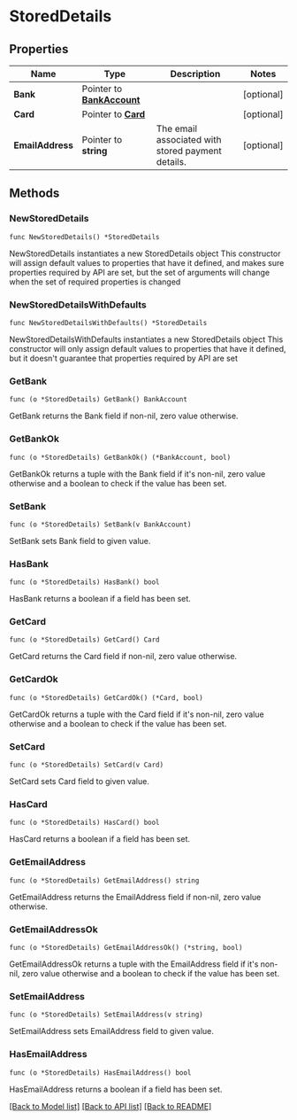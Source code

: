 # StoredDetails

## Properties

Name | Type | Description | Notes
------------ | ------------- | ------------- | -------------
**Bank** | Pointer to [**BankAccount**](BankAccount.md) |  | [optional] 
**Card** | Pointer to [**Card**](Card.md) |  | [optional] 
**EmailAddress** | Pointer to **string** | The email associated with stored payment details. | [optional] 

## Methods

### NewStoredDetails

`func NewStoredDetails() *StoredDetails`

NewStoredDetails instantiates a new StoredDetails object
This constructor will assign default values to properties that have it defined,
and makes sure properties required by API are set, but the set of arguments
will change when the set of required properties is changed

### NewStoredDetailsWithDefaults

`func NewStoredDetailsWithDefaults() *StoredDetails`

NewStoredDetailsWithDefaults instantiates a new StoredDetails object
This constructor will only assign default values to properties that have it defined,
but it doesn't guarantee that properties required by API are set

### GetBank

`func (o *StoredDetails) GetBank() BankAccount`

GetBank returns the Bank field if non-nil, zero value otherwise.

### GetBankOk

`func (o *StoredDetails) GetBankOk() (*BankAccount, bool)`

GetBankOk returns a tuple with the Bank field if it's non-nil, zero value otherwise
and a boolean to check if the value has been set.

### SetBank

`func (o *StoredDetails) SetBank(v BankAccount)`

SetBank sets Bank field to given value.

### HasBank

`func (o *StoredDetails) HasBank() bool`

HasBank returns a boolean if a field has been set.

### GetCard

`func (o *StoredDetails) GetCard() Card`

GetCard returns the Card field if non-nil, zero value otherwise.

### GetCardOk

`func (o *StoredDetails) GetCardOk() (*Card, bool)`

GetCardOk returns a tuple with the Card field if it's non-nil, zero value otherwise
and a boolean to check if the value has been set.

### SetCard

`func (o *StoredDetails) SetCard(v Card)`

SetCard sets Card field to given value.

### HasCard

`func (o *StoredDetails) HasCard() bool`

HasCard returns a boolean if a field has been set.

### GetEmailAddress

`func (o *StoredDetails) GetEmailAddress() string`

GetEmailAddress returns the EmailAddress field if non-nil, zero value otherwise.

### GetEmailAddressOk

`func (o *StoredDetails) GetEmailAddressOk() (*string, bool)`

GetEmailAddressOk returns a tuple with the EmailAddress field if it's non-nil, zero value otherwise
and a boolean to check if the value has been set.

### SetEmailAddress

`func (o *StoredDetails) SetEmailAddress(v string)`

SetEmailAddress sets EmailAddress field to given value.

### HasEmailAddress

`func (o *StoredDetails) HasEmailAddress() bool`

HasEmailAddress returns a boolean if a field has been set.


[[Back to Model list]](../README.md#documentation-for-models) [[Back to API list]](../README.md#documentation-for-api-endpoints) [[Back to README]](../README.md)


